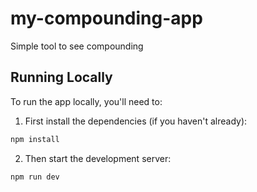 # my-compounding-app
Simple tool to see compounding 

## Running Locally

To run the app locally, you'll need to:

1. First install the dependencies (if you haven't already):
```bash
npm install
```

2. Then start the development server:
```bash
npm run dev
```
